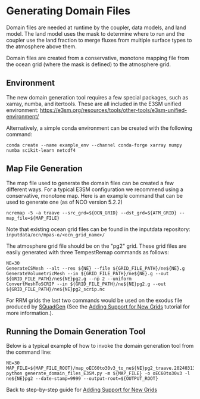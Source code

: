 # Generating Domain Files

Domain files are needed at runtime by the coupler, data models, and land model. The land model uses the mask to determine where to run and the coupler use the land fraction to merge fluxes from multiple surface types to the atmosphere above them.

Domain files are created from a conservative, monotone mapping file from the ocean grid (where the mask is defined) to the atmosphere grid.

## Environment

The new domain generation tool requires a few special packages, such as xarray, numba, and itertools. These are all included in the E3SM unified environment:
<https://e3sm.org/resources/tools/other-tools/e3sm-unified-environment/>

Alternatively, a simple conda environment can be created with the following command:

```shell
conda create --name example_env --channel conda-forge xarray numpy numba scikit-learn netcdf4
```

## Map File Generation

The map file used to generate the domain files can be created a few different ways. For a typical E3SM configuration we recommend using a conservative, monotone map. Here is an example command that can be used to generate one (as of NCO version 5.2.2)

```shell
ncremap -5 -a traave --src_grd=${OCN_GRID} --dst_grd=${ATM_GRID} --map_file=${MAP_FILE}
```

Note that existing ocean grid files can be found in the inputdata repository: `inputdata/ocn/mpas-o/<ocn_grid_name>/`

The atmosphere grid file should be on the "pg2" grid. These grid files are easily generated with three TempestRemap commands as follows:

```shell
NE=30
GenerateCSMesh --alt --res ${NE} --file ${GRID_FILE_PATH}/ne${NE}.g
GenerateVolumetricMesh --in ${GRID_FILE_PATH}/ne${NE}.g --out ${GRID_FILE_PATH}/ne${NE}pg2.g --np 2 --uniform
ConvertMeshToSCRIP --in ${GRID_FILE_PATH}/ne${NE}pg2.g --out ${GRID_FILE_PATH}/ne${NE}pg2_scrip.nc
```

For RRM grids the last two commands would be used on the exodus file produced by [SQuadGen](https://github.com/ClimateGlobalChange/squadgen) (See the [Adding Support for New Grids](https://docs.e3sm.org/user-guides/adding-grid-support-overview.md) tutorial for more information.).

## Running the Domain Generation Tool

Below is a typical example of how to invoke the domain generation tool from the command line:

```shell
NE=30
MAP_FILE=${MAP_FILE_ROOT}/map_oEC60to30v3_to_ne${NE}pg2_traave.20240313.nc
python generate_domain_files_E3SM.py -m ${MAP_FILE} -o oEC60to30v3 -l ne${NE}pg2 --date-stamp=9999 --output-root=${OUTPUT_ROOT}
```

Back to step-by-step guide for [Adding Support for New Grids](../dev-guide/adding-grid-support/adding-grid-support-step-by-step-guide.md)
